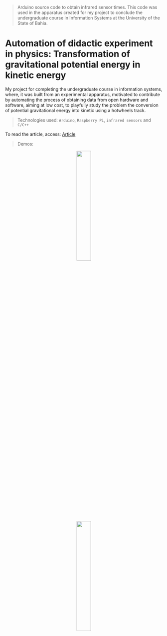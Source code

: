 > Arduino source code to obtain infrared sensor times. This code was used in the apparatus created for my project to conclude the undergraduate course in Information Systems at the University of the State of Bahia.

# Automation of didactic experiment in physics: Transformation of gravitational potential energy in kinetic energy


My project for completing the undergraduate course in information systems, where, it was built from an experimental apparatus, motivated to contribute by automating the process of obtaining data from open hardware and software, aiming at low cost, to playfully study the problem the conversion of potential gravitational energy into kinetic using a hotwheels track.

> Technologies used: `Arduino`, `Raspberry Pi`, `infrared sensors` and `C/C++`

To read the article, access: [Article](https://drive.google.com/file/d/1oHT8j4KCLQhX0hrWgp9vRKZFmKyHE6UW/view)

> Demos:
<p align="center">
  <img src="demo/demo_without_loop.gif" width="30%">
</p>
<p align="center">
  <img src="demo/demo_with_loop.gif" width="30%">
</p>